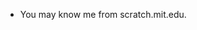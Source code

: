 - You may know me from scratch.mit.edu.

<!---
BigNate469/BigNate469 is a ✨ special ✨ repository because its `README.md` (this file) appears on your GitHub profile.
You can click the Preview link to take a look at your changes.
--->
